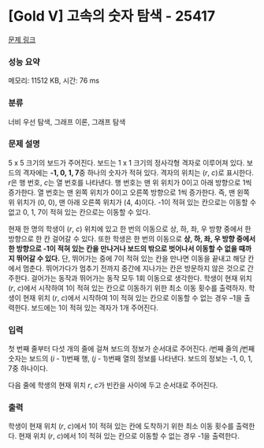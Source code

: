 # [Gold V] 고속의 숫자 탐색 - 25417 

[문제 링크](https://www.acmicpc.net/problem/25417) 

### 성능 요약

메모리: 11512 KB, 시간: 76 ms

### 분류

너비 우선 탐색, 그래프 이론, 그래프 탐색

### 문제 설명

<p>5 x 5 크기의 보드가 주어진다. 보드는 1 x 1 크기의 정사각형 격자로 이루어져 있다. 보드의 격자에는 <strong>-1, 0, 1, 7</strong>중 하나의 숫자가 적혀 있다. 격자의 위치는 (<em>r</em>, <em>c</em>)로 표시한다. <em>r</em>은 행 번호, <em>c</em>는 열 번호를 나타낸다. 행 번호는 맨 위 위치가 0이고 아래 방향으로 1씩 증가한다. 열 번호는 맨 왼쪽 위치가 0이고 오른쪽 방향으로 1씩 증가한다. 즉, 맨 왼쪽 위 위치가 (0, 0), 맨 아래 오른쪽 위치가 (4, 4)이다. -1이 적혀 있는 칸으로는 이동할 수 없고 0, 1, 7이 적혀 있는 칸으로는 이동할 수 있다.</p>

<p>현재 한 명의 학생이 (<em>r</em>, <em>c</em>) 위치에 있고 한 번의 이동으로 상, 하, 좌, 우 방향 중에서 한 방향으로 한 칸 걸어갈 수 있다. 또한 학생은 한 번의 이동으로 <strong>상, 하, 좌, 우 방향 중에서 한 방향으로 -1이 적혀 있는 칸을 만나거나 보드의 밖으로 벗어나서 이동할 수 없을 때까지 뛰어갈 수 있다.</strong> 단, 뛰어가는 중에 7이 적혀 있는 칸을 만나면 이동을 끝내고 해당 칸에서 멈춘다. 뛰어가다가 멈추기 전까지 중간에 지나가는 칸은 방문하지 않은 것으로 간주한다. 걸어가는 동작과 뛰어가는 동작 모두 1회 이동으로 생각한다. 학생이 현재 위치 (<em>r</em>, <em>c</em>)에서 시작하여 1이 적혀 있는 칸으로 이동하기 위한 최소 이동 횟수를 출력하자. 학생이 현재 위치 (<em>r</em>, <em>c</em>)에서 시작하여 1이 적혀 있는 칸으로 이동할 수 없는 경우 –1을 출력한다. 보드에는 1이 적혀 있는 격자가 1개 주어진다.</p>

### 입력 

 <p>첫 번째 줄부터 다섯 개의 줄에 걸쳐 보드의 정보가 순서대로 주어진다. <em>i</em>번째 줄의 <em>j</em>번째 숫자는 보드의 (<em>i</em> - 1)번째 행, (<em>j</em> - 1)번째 열의 정보를 나타낸다. 보드의 정보는 -1, 0, 1, 7중 하나이다.</p>

<p>다음 줄에 학생의 현재 위치 <em>r</em>, <em>c</em>가 빈칸을 사이에 두고 순서대로 주어진다.</p>

### 출력 

 <p>학생이 현재 위치 (<em>r</em>, <em>c</em>)에서 1이 적혀 있는 칸에 도착하기 위한 최소 이동 횟수를 출력한다. 현재 위치 (<em>r</em>, <em>c</em>)에서 1이 적혀 있는 칸으로 이동할 수 없는 경우 -1을 출력한다.</p>

